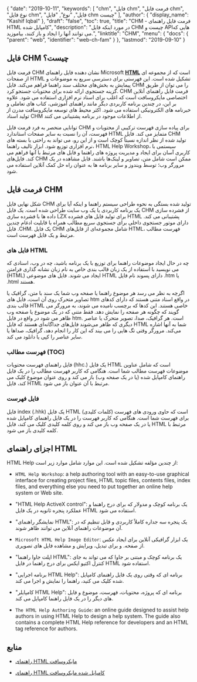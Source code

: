 {
  "date": "2019-10-11",
  "keywords": [
"chm",
"فایل chm",
"فرمت فایل chm",
"نوع فایل chm",
"فایل",
"نوع",
"فایل chm چیست"
],
  "author": {
    "display_name": "Kashif Iqbal"
},
  "draft": "false",
  "toc": true,
  "title": "CHM - فرمت فایل راهنمای HTML کامپایل شده",
  "description": "در مورد اینکه فایل CHM چیست و APIهایی که می توانند آنها را ایجاد و باز کنند، بیاموزید.",
  "linktitle": "CHM",
  "menu": {
    "docs": {
      "parent": "web",
      "identifier": "web-ch-fam"
}
},
  "lastmod": "2019-09-10"
}

## فایل CHM چیست؟

فرمت فایل CHM نشان دهنده فایل راهنمای Microsoft **[HTML](/web/html/)** است که از مجموعه ای از صفحات HTML تشکیل شده است. این فهرستی برای دسترسی سریع به موضوعات و پیمایش به بخش‌های مختلف سند راهنما فراهم می‌کند. فایل CHM را می توان از طریق گزینه جستجوی ارائه شده برای محتویات جستجو کرد. CHM فرمت فایل راهنمای آنلاین اختصاصی مایکروسافت است که اغلب برای اسناد نرم افزاری استفاده می شود. علاوه بر این، در چندین برنامه کاربردی دیگر مانند راهنمای آموزشی، کتاب های تعاملی و خبرنامه های الکترونیکی استفاده می شود. اکثر محیط های توسعه مایکروسافت مدرن از تولید اسناد CHM از اطلاعات موجود در برنامه پشتیبانی می کنند.

توانایی منحصر به فرد فرمت فایل CHM برای پیاده سازی فهرست ترکیبی از محتویات و فهرست، آن را نسبت به سایر صفحات استاندارد HTML متمایز می کند. فایل CHM تولید شده از نظر اندازه نسبتاً کوچک است و از این رو، می تواند به راحتی با بسته های نرم افزاری توزیع شود. ابزار تالیف راهنما، HTML Help Workshop، سیستمی با کاربری آسان برای ایجاد و مدیریت پروژه های راهنما و فایل های مرتبط با آنها فراهم می کند. فایل‌های CHM ممکن است شامل متن، تصاویر و لینک‌ها باشند. قابل مشاهده در یک مرورگر وب؛ توسط ویندوز و سایر برنامه ها به عنوان راه حل کمک آنلاین استفاده می شود.

## فرمت فایل CHM

شکل نهایی فایل CHM تولید شده بستگی به نحوه طراحی سیستم راهنما و اینکه آیا برای یک برنامه کاربردی یا یک وب سایت طراحی شده است. یک فایل CHM از فشرده سازی داده ها با فشرده سازی LZX برای تولید فایل های فشرده HTML پشتیبانی می کند. دارای موتور جستجوی داخلی برای جستجوی سریع مطالب همراه با قابلیت ادغام چندین فایل .CHM. یک فایل CHM شامل مجموعه‌ای از فایل‌های HTML، فهرست مطالب مرتبط و یک فایل فهرست است.

### فایل های HTML

چه در حال ایجاد موضوعات راهنما برای توزیع با یک برنامه باشید، چه در وب، اسنادی که می نویسید با استفاده از یک زبان قالب بندی خاص به نام زبان نشانه گذاری فرامتن (HTML) ایجاد می شوند. فایل های موضوعی HTML دارای پسوند نام فایل .htm یا .html هستند.

اگرچه به نظر می رسد هر موضوع راهنما یا صفحه وب شما یک سند با متن، گرافیک یا تصاویر متحرک روی آن است، فایل های htm در واقع اسناد متنی هستند که دارای کدهای قالب بندی HTML خاصی هستند. این کدها که برچسب نامیده می شوند، به مرورگر می گویند که چگونه هر صفحه را نمایش دهد. فقط متنی که در یک موضوع یا صفحه وب ظاهر می شود در واقع در فایل htm. است. هر گرافیک، صدا، تصویر متحرک یا عناصر دیگری که ظاهر می‌شوند فایل‌های جداگانه‌ای هستند که فایل HTML شما به آنها اشاره می‌کند. مرورگر وقتی تگ هایی را می بیند که این کار را انجام دهد، گرافیک، صداها یا سایر عناصر را کپی یا دانلود می کند.

### فهرست مطالب (TOC)
فایل راهنمای فهرست محتویات (hhc.) یک فایل HTML است که شامل عناوین موضوعات فهرست مطالب شما است. هنگامی که کاربر فهرست مطالب را در یک فایل راهنمای کامپایل شده (یا در یک صفحه وب) باز می کند و روی عنوان موضوع کلیک می کند، فایل HTML مرتبط با آن عنوان باز می شود.

### فایل فهرست
فایل index (.hhk) یک فایل HTML است که حاوی ورودی های فهرست (کلمات کلیدی) برای فهرست شما است. هنگامی که کاربر فهرست را در یک فایل راهنمای کامپایل شده یا در یک صفحه وب باز می کند و روی کلمه کلیدی کلیک می کند، فایل HTML مرتبط با کلمه کلیدی باز می شود.

## اجزای راهنمای HTML

HTML Help از چندین مؤلفه تشکیل شده است. این موارد شامل موارد زیر است:

* `HTML Help Workshop`: a help authoring tool with an easy-to-use graphical interface for creating project files, HTML topic files, contents files, index files, and everything else you need to put together an online help system or Web site.
* "HTML Help ActiveX control": یک برنامه کوچک و مدولار که برای درج راهنما و عملکرد پنجره ثانویه در یک فایل HTML استفاده می شود.

* "نمایشگر راهنمای HTML": یک پنجره سه جداره کاملاً کاربردی و قابل تنظیم که در آن موضوعات راهنمای آنلاین می توانند ظاهر شوند.

* `Microsoft HTML Help Image Editor`: یک ابزار گرافیکی آنلاین برای ایجاد عکس از صفحه. و برای تبدیل، ویرایش و مشاهده فایل های تصویری.

* "اپلت جاوا راهنما HTML": یک برنامه کوچک و مبتنی بر جاوا که می تواند به جای کنترل اکتیو ایکس برای درج راهنما در فایل HTML استفاده شود.

* "برنامه اجرایی HTML Help": برنامه ای که وقتی روی یک فایل راهنمای کامپایل شده کلیک می کنید، راهنما را نمایش و اجرا می کند.

* "کامپایلر HTML Help": برنامه ای که پروژه، محتویات، فهرست، موضوع و فایل های دیگر را در یک فایل راهنما کامپایل می کند.

* `The HTML Help Authoring Guide`: an online guide designed to assist help authors in using HTML Help to design a help system. The guide also contains a complete HTML Help reference for developers and an HTML tag reference for authors.

## منابع

* [راهنمای HTML مایکروسافت](https://learn.microsoft.com/en-us/previous-versions/windows/desktop/htmlhelp/microsoft-html-help-1-4-sdk)

* [راهنمای HTML کامپایل شده مایکروسافت](https://en.wikipedia.org/wiki/Microsoft_Compiled_HTML_Help)


